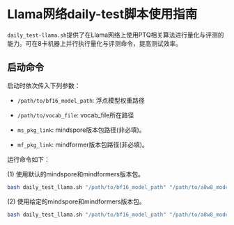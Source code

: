 # Llama网络daily-test脚本使用指南

`daily_test-llama.sh`提供了在Llama网络上使用PTQ相关算法进行量化与评测的能力。可在8卡机器上并行执行量化与评测命令，提高测试效率。

## 启动命令

启动时依次传入下列参数：

- `/path/to/bf16_model_path`: 浮点模型权重路径

- `/path/to/vocab_file`: vocab_file所在路径

- `ms_pkg_link`: mindspore版本包路径(非必填)。

- `mf_pkg_link`: mindformer版本包路径(非必填)。

运行命令如下：

(1) 使用默认的mindspore和mindformers版本包。

```bash
bash daily_test_llama.sh "/path/to/bf16_model_path" "/path/to/a8w8_model_path"
```

(2) 使用给定的mindspore和mindformers版本包。

```bash
bash daily_test_llama.sh "/path/to/bf16_model_path" "/path/to/a8w8_model_path" "ms_pkg_link" "mf_pkg_link"
```